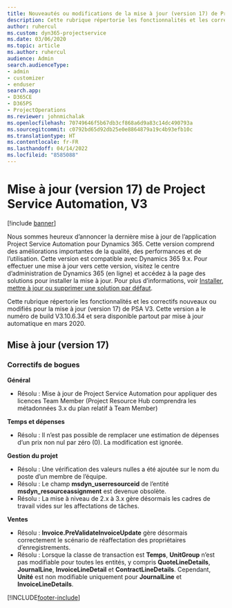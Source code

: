 ```yaml
---
title: Nouveautés ou modifications de la mise à jour (version 17) de Project Service Automation (correctif logiciel), V3
description: Cette rubrique répertorie les fonctionnalités et les correctifs disponibles pour la mise à jour (version 17) de Project Service Automation, V3.
author: ruhercul
ms.custom: dyn365-projectservice
ms.date: 03/06/2020
ms.topic: article
ms.author: ruhercul
audience: Admin
search.audienceType:
- admin
- customizer
- enduser
search.app:
- D365CE
- D365PS
- ProjectOperations
ms.reviewer: johnmichalak
ms.openlocfilehash: 70749646f5b67db3cf868a6d9a83c14dc490793a
ms.sourcegitcommit: c0792bd65d92db25e0e8864879a19c4b93efb10c
ms.translationtype: HT
ms.contentlocale: fr-FR
ms.lasthandoff: 04/14/2022
ms.locfileid: "8585088"
---
```

# <a name="project-service-automation-update-release-17-v3"></a>Mise à jour (version 17) de Project Service Automation, V3

[!include [banner](../includes/psa-now-project-operations.md)]

Nous sommes heureux d’annoncer la dernière mise à jour de l’application Project Service Automation pour Dynamics 365. Cette version comprend des améliorations importantes de la qualité, des performances et de l’utilisation.  Cette version est compatible avec Dynamics 365 9.x. Pour effectuer une mise à jour vers cette version, visitez le centre d’administration de Dynamics 365 (en ligne) et accédez à la page des solutions pour installer la mise à jour. Pour plus d’informations, voir [Installer, mettre à jour ou supprimer une solution par défaut](/power-platform/admin/install-remove-preferred-solution).

Cette rubrique répertorie les fonctionnalités et les correctifs nouveaux ou modifiés pour la mise à jour (version 17) de PSA V3. Cette version a le numéro de build V3.10.6.34 et sera disponible partout par mise à jour automatique en mars 2020.


## <a name="update-release-17"></a>Mise à jour (version 17)

### <a name="bug-fixes"></a>Correctifs de bogues

**Général**

- Résolu : Mise à jour de Project Service Automation pour appliquer des licences Team Member (Project Resource Hub comprendra les métadonnées 3.x du plan relatif à Team Member)
 
**Temps et dépenses**

- Résolu : Il n’est pas possible de remplacer une estimation de dépenses d’un prix non nul par zéro (0). La modification est ignorée.

**Gestion du projet**

- Résolu : Une vérification des valeurs nulles a été ajoutée sur le nom du poste d’un membre de l’équipe.
- Résolu : Le champ **msdyn_userresourceid** de l’entité **msdyn_resourceassignment** est devenue obsolète.
- Résolu : La mise à niveau de 2.x à 3.x gère désormais les cadres de travail vides sur les affectations de tâches.

**Ventes**

- Résolu : **Invoice.PreValidateInvoiceUpdate** gère désormais correctement le scénario de réaffectation des propriétaires d’enregistrements.
- Résolu : Lorsque la classe de transaction est **Temps**, **UnitGroup** n’est pas modifiable pour toutes les entités, y compris **QuoteLineDetails**, **JournalLine**, **InvoiceLineDetail** et **ContractLineDetails**. Cependant, **Unité** est non modifiable uniquement pour **JournalLine** et **InvoiceLineDetails**.




[!INCLUDE[footer-include](../includes/footer-banner.md)]

